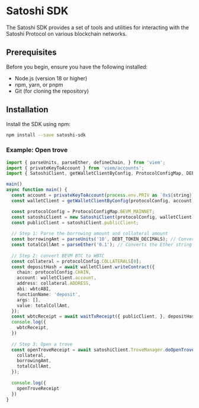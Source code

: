 # Satoshi SDK

The Satoshi SDK provides a set of tools and utilities for interacting with the Satoshi Protocol on various blockchain networks.

## Prerequisites

Before you begin, ensure you have the following installed:
- Node.js (version 18 or higher)
- npm, yarn, or pnpm
- Git (for cloning the repository)

## Installation

Install the SDK using npm:

```bash
npm install --save satoshi-sdk
```

### Example: Open trove
```typescript
import { parseUnits, parseEther, defineChain, } from 'viem';
import { privateKeyToAccount } from 'viem/accounts';
import { SatoshiClient, getWalletClientByConfig, ProtocolConfigMap, DEBT_TOKEN_DECIMALS, wbtcABI, waitTxReceipt } from 'satoshi-sdk';

main()
async function main() {
  const account = privateKeyToAccount(process.env.PRIV as `0x${string}`);
  const walletClient = getWalletClientByConfig(protocolConfig, account);

  const protocolConfig = ProtocolConfigMap.BEVM_MAINNET;
  const satoshiClient = new SatoshiClient(protocolConfig, walletClient);
  const publicClient = satoshiClient.publicClient;
  
  // Step 1: Parse the borrowing amount and collateral amount
  const borrowingAmt = parseUnits('10', DEBT_TOKEN_DECIMALS); // Converts the string '10' into a BigNumber using the specified number of decimals
  const totalCollAmt = parseEther('0.1'); // Converts the Ether string '0.1' to its Wei equivalent as a BigNumber
  
  // Step 2: convert BEVM BTC to WBTC
  const collateral = protocolConfig.COLLATERALS[0];
  const depositHash = await walletClient.writeContract({
    chain: protocolConfig.CHAIN,
    account: walletClient.account,
    address: collateral.ADDRESS,
    abi: wbtcABI,
    functionName: 'deposit',
    args: [],
    value: totalCollAmt,
  });
  const wbtcReceipt = await waitTxReceipt({ publicClient, }, depositHash); // Wait for the transaction to be confirmed
  console.log({
    wbtcReceipt,
  })
  
  // Step 3: Open a trove
  const openTroveReceipt = await satoshiClient.TroveManager.doOpenTrove({
    collateral,
    borrowingAmt,
    totalCollAmt,
  });
  
  console.log({
    openTroveReceipt
  })
}

```